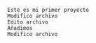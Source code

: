     Este es mi primer proyecto
    Modifico archivo
    Edito archivo
    Añadimos 
    Modifico archivo
